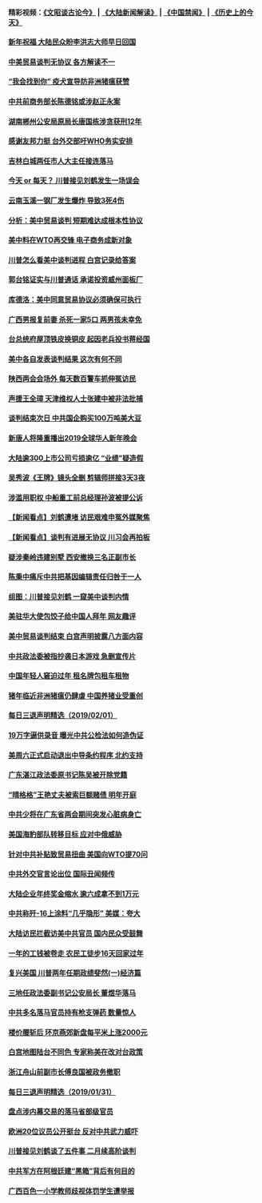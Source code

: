 #### 精彩视频：[《文昭谈古论今》](https://github.com/gfw-breaker/wenzhao) | [《大陆新闻解读》](https://github.com/gfw-breaker/ntdtv-comedy) | [《中国禁闻》](https://github.com/gfw-breaker/ntdtv-news) | [《历史上的今天》](https://github.com/gfw-breaker/today-in-history) 

#### [新年祝福 大陆民众盼李洪志大师早日回国](../pages/nsc413/n11017722.md?t=02021230) 

#### [中美贸易谈判无协议 各方解读不一](../pages/nsc413/n11019942.md?t=02021230) 

#### [“我会找到你” 疫犬宣导防非洲猪瘟获赞](../pages/nsc413/n11019874.md?t=02021230) 

#### [中共前商务部长陈德铭或涉赵正永案](../pages/nsc413/n11019841.md?t=02021230) 

#### [湖南郴州公安局原局长唐国栋涉贪获刑12年](../pages/nsc413/n11019821.md?t=02021230) 

#### [感谢友邦力挺 台外交部吁WHO务实安排](../pages/nsc413/n11019777.md?t=02021230) 

#### [吉林白城两任市人大主任接连落马](../pages/nsc413/n11019787.md?t=02021230) 

#### [今天 or 每天？ 川普接见刘鹤发生一场误会](../pages/nsc413/n11019602.md?t=02021230) 

#### [云南玉溪一钢厂发生爆炸 导致3死4伤](../pages/nsc413/n11019587.md?t=02021230) 

#### [分析：美中贸易谈判 短期难达成根本性协议](../pages/nsc413/n11019322.md?t=02021230) 

#### [美中料在WTO再交锋 电子商务成新对象](../pages/nsc413/n11018959.md?t=02021230) 

#### [川普怎么看美中谈判进程 白宫记录给答案](../pages/nsc413/n11019682.md?t=02021230) 

#### [郭台铭证实与川普通话 承诺投资威州面板厂](../pages/nsc413/n11019491.md?t=02021230) 

#### [库德洛：美中同意贸易协议必须确保可执行](../pages/nsc413/n11019036.md?t=02021230) 

#### [广西男报复前妻 杀死一家5口 两男孩未幸免](../pages/nsc413/n11019449.md?t=02021230) 

#### [台总统府屋顶铁皮换铜皮 起因老兵投书蒋经国](../pages/nsc413/n11019420.md?t=02021230) 

#### [美中各自发表谈判结果 这次有何不同](../pages/nsc413/n11019114.md?t=02021230) 

#### [陕西两会会场外 每天数百警车抓伸冤访民](../pages/nsc413/n11017593.md?t=02021230) 

#### [声援王全璋 天津维权人士张建中被非法批捕](../pages/nsc413/n11019356.md?t=02021230) 

#### [谈判结束次日 中共国企购买100万吨美大豆](../pages/nsc413/n11019167.md?t=02021230) 

#### [新唐人将隆重播出2019全球华人新年晚会](../pages/nsc413/n11016043.md?t=02021230) 

#### [大陆逾300上市公司亏损逾亿 “业绩”疑造假](../pages/nsc413/n11018923.md?t=02021230) 

#### [吴秀波《王牌》镜头全删 剪辑师拼接3天3夜](../pages/nsc413/n11018575.md?t=02021230) 

#### [涉滥用职权 中船重工前总经理孙波被提公诉](../pages/nsc413/n11018912.md?t=02021230) 

#### [【新闻看点】刘鹤遭堵 访民艰难申冤外媒聚焦](../pages/nsc413/n11018716.md?t=02021230) 

#### [【新闻看点】谈判有进展无协议 川习会再拍板](../pages/nsc413/n11018718.md?t=02021230) 

#### [疑涉秦岭违建别墅 西安撤换三名正副市长](../pages/nsc413/n11018753.md?t=02021230) 

#### [陈秉中痛斥中共把基因编辑责任归咎于一人](../pages/nsc413/n11018750.md?t=02021230) 

#### [组图：川普接见刘鹤 一窥美中谈判内情](../pages/nsc413/n11018301.md?t=02021230) 

#### [美驻华大使包饺子给中国人拜年 网友趣评](../pages/nsc413/n11018697.md?t=02021230) 

#### [美中贸易谈判结束 白宫声明披露八方面内容](../pages/nsc413/n11018681.md?t=02021230) 

#### [中共政法委被指抄袭日本游戏 急删宣传片](../pages/nsc413/n11018585.md?t=02021230) 

#### [中国年轻人窘迫过年 租名牌包租车租物](../pages/nsc413/n11018548.md?t=02021230) 

#### [猪年临近非洲猪瘟仍肆虐 中国养猪业受重创](../pages/nsc413/n11018348.md?t=02021230) 

#### [每日三退声明精选（2019/02/01）](../pages/nsc413/n11018525.md?t=02021230) 

#### [19万字逼供录音 曝光中共公检法如何造伪证](../pages/nsc413/n11018253.md?t=02021230) 

#### [美周六正式启动退出中导条约程序 北约支持](../pages/nsc413/n11018405.md?t=02021230) 


#### [广东湛江政法委原书记陈吴被开除党籍](../pages/nsc413/n11017717.md?t=02021230) 

#### [“晴格格”王艳丈夫被索巨额赌债 明年开庭](../pages/nsc413/n11017521.md?t=02021230) 

#### [中共少将在广东省两会期间突发心脏病身亡](../pages/nsc413/n11017463.md?t=02021230) 

#### [美国海豹部队转移目标 应对中俄威胁](../pages/nsc413/n11017801.md?t=02021230) 

#### [针对中共补贴致贸易扭曲 美国向WTO提70问](../pages/nsc413/n11017596.md?t=02021230) 

#### [中共外交官言论出位 国际丑闻频传](../pages/nsc413/n11017622.md?t=02021230) 

#### [大陆企业年终奖金缩水 逾六成拿不到1万元](../pages/nsc413/n11017185.md?t=02021230) 

#### [中共称歼-16上涂料“几乎隐形” 美媒：夸大](../pages/nsc413/n11017535.md?t=02021230) 

#### [大陆访民拦截访美中共官员 国内民众受鼓舞](../pages/nsc413/n11016964.md?t=02021230) 

#### [一年的工钱被卷走 农民工徒步16天回家过年](../pages/nsc413/n11017251.md?t=02021230) 

#### [复兴美国 川普两年任期政绩斐然(一)经济篇](../pages/nsc413/n11016366.md?t=02021230) 

#### [三地任政法委副书记公安局长 董煜华落马](../pages/nsc413/n11013583.md?t=02021230) 

#### [中共多名落马官员持有枪支弹药 数量惊人](../pages/nsc413/n11017112.md?t=02021230) 

#### [楼价腰斩后 环京燕郊新盘每平米上涨2000元](../pages/nsc413/n11016734.md?t=02021230) 

#### [白宫地图陆台不同色 专家称美在改对台政策](../pages/nsc413/n11017035.md?t=02021230) 

#### [浙江舟山前副市长傅良国被政务撤职](../pages/nsc413/n11017161.md?t=02021230) 

#### [每日三退声明精选（2019/01/31）](../pages/nsc413/n11017141.md?t=02021230) 

#### [盘点涉内幕交易的落马省部级官员](../pages/nsc413/n11016582.md?t=02021230) 

#### [欧洲20位议员公开挺台 反对中共武力威吓](../pages/nsc413/n11016946.md?t=02021230) 

#### [川普接见刘鹤谈了五件事 二月续高阶谈判](../pages/nsc413/n11016767.md?t=02021230) 

#### [中共军方在阿根廷建“黑箱”背后有何目的](../pages/nsc413/n11016689.md?t=02021230) 

#### [广西百色一小学教师歧视体罚学生遭举报](../pages/nsc413/n11016643.md?t=02021230) 

